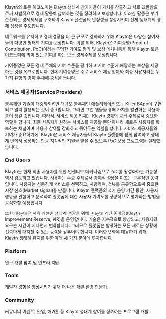 Klaytn의 토큰 이코노미는 Klaytn 생태계 참가자들이 가치를 창출하고 서로 교환함으로써 자발적으로 경제 활동에 참여하는 것을 장려하고 보상합니다. 이러한 활동은 부가 순환되는 경제체제를 구축하여 Klaytn 플랫폼의 안정성을 향상시키며 전체 생태계의 경제 성장을 주도합니다.

네트워크를 유지하고 경제 성장을 더 큰 규모로 강화하기 위해 Klaytn은 다양한 참여자들의 다양한 형태의 기여를 보상합니다. 이를 위해, Klaytn은 기여증명(Proof of Contribution, PoC)이라는 투명한 기여도 평가 및 보상 메커니즘을 통해 Klaytn 토큰 이코노미에 의미 있는 기여를 하는 모든 경제주체를 보상합니다.

기여증명은 모든 경제 주체의 기여 수준을 평가하고 기여 수준에 해당하는 보상을 제공하는 것을 목표로합니다. 현재 기여증명은 주로 서비스 제공 업체와 최종 사용자라는 두 가지 유형의 경제 주체에 중점을 둡니다.

### 서비스 제공자(Service Providers)<a id="service-providers"></a>

블록체인 기술이 대중화되려면 대규모 블록체인 애플리케이션 또는 Killer BApp이 구현되고 널리 활용되는 것이 중요합니다. 그러면 그런 앱들을 통해 가치를 발견하는 사용자층이 생길 것입니다. 따라서, 서비스 제공 업체는 Klaytn 경제의 공급 주체로서 중요한 역할을 합니다. 최종 사용자가 원하는 서비스를 제공할 뿐만 아니라 새로운 사용자를 확보하는 채널이며 사용자 참여를 강화하고 묶어두는 역할을 합니다. 서비스 제공자들의 기여가 중요하기에, Klaytn은 서비스 제공자들이 Klaytn 플랫폼에 쉽게 참여하고 생태계 안에서 성장하는 만큼 지속적인 지원을 받을 수 있도록 PoC 보상 프로그램을 설계했습니다.

### End Users <a id="end-users"></a>

Klaytn은 현재 최종 사용자를 위한 인센티브 메커니즘으로 PoC를 활성화하는 가능성 역시 검토하고 있습니다. 사용자는 수요 주체로서 경제적 성장을 이끄는 근본적인 동력입니다. 사용자는 신중하게 서비스를 선택하고, 사용하며, 리뷰를 공유함으로써 중요한 시장 신호(Market signal)를 만듭니다. Klaytn 플랫폼의 초기 운영 기간 동안, 사용자 행동을 관찰하고 분석하여 플랫폼에 대한 사용자 기여도를 정량적으로 평가하는 방법을 공식화할 예정입니다.

또한 Klaytn은 지속 가능한 생태계 성장을 위해 Klaytn 개선 준비금(Klaytn Improvement Reserve, KIR)을 운영합니다. 기술은 지속적으로 향상되고, 사용자의 요구는 시간이 지나면서 변화합니다. 그러므로 플랫폼은 발생하는 모든 새로운 상황에 신속하게 대처할 수 있는 능력을 갖추어야 합니다. 이러한 변화에 대응하기 위해, Klaytn 생태계 유지를 위한 아래 세 가지 분야에 투자합니다.

### Platform <a id="platform"></a>

연구 개발 참여 및 인프라 지원.

### Tools <a id="tools"></a>

개발자 경험을 향상시키기 위해 더 나은 개발 환경 만들기.

### Community <a id="community"></a>

커뮤니티 이벤트, 밋업, 해커톤 등 Klaytn 생태계 참여를 장려하는 프로그램 개발.

